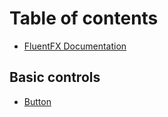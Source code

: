 # Table of contents

* [FluentFX Documentation](README.md)

## Basic controls

* [Button](basic-controls/button.md)

